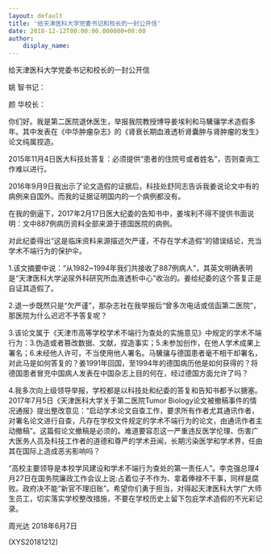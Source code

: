 ```yaml
---
layout: default
title: '给天津医科大学党委书记和校长的一封公开信'
date: 2018-12-12T00:00:00.000000+08:00
author:
    display_name: 
---
```


给天津医科大学党委书记和校长的一封公开信

姚  智书记：

颜  华校长：

你们好。我是第二医院退休医生，举报我院教授博导姜埃利和马驣骧学术造假多年。其中发表在《中华肿瘤杂志》的《肾衰长期血液透析肾囊肿与肾肿瘤的发生》论文纯属捏造。

2015年11月4日医大科技处答复：必须提供“患者的住院号或者姓名”，否则查询工作难以进行。

2016年9月9日我出示了论文造假的证据后，科技处舒同志告诉我姜说论文中有的病例来自国外。而我的证据证明国内的一个病例都没有。

在我的倒逼下，2017年2月17日医大纪委的告知书中，姜埃利不得不提供书面说明：文中887例病历资料全部来源于德国医院的病例。

对此纪委得出“这是临床资料来源描述欠严谨，不存在学术造假”的错误结论，充当学术不端行为的保护伞。

1.该文摘要中说：“从1982~1994年我们共接收了887例病人”，其英文明确表明是“天津医科大学泌尿外科研究所血液透析中心”收治的。姜给纪委的这个答复正是自证其造假了。

2.退一步既然只是“欠严谨”，那杂志社在我举报后“曾多次电话或信函第二医院”，那医院为什么迟迟不予答复呢？

3.该论文属于《天津市高等学校学术不端行为查处的实施意见》中规定的学术不端行为：3.伪造或者篡改数据、文献，捏造事实；5.未参加创作，在他人学术成果上署名；6.未经他人许可，不当使用他人署名。马驣骧与德国患者毫不相干却署名，对此马是如何答复的？姜1991年回国，至1994年的德国病历他是如何获得的？将德国患者冒充中国病人发表在中国杂志上目的何在，经过德国方面允许了吗？

4.我多次向上级领导举报，学校都是以科技处和纪委的答复和告知书都予以搪塞。 2017年7月5日《天津医科大学关于第二医院Tumor Biology论文被撤稿事件的情况通报》提出整改意见：“启动学术论文自查工作，要求所有作者尤其通讯作者，对署名论文进行自查，凡存在学校文件规定的学术不端行为的论文，由通讯作者主动撤稿”。这篇假论文撤稿是必须的。难道要容忍这一严重违反医学伦理、伤害广大医务人员及科技工作者的道德和尊严的学术丑闻，长期污染医学和学术界，任由其在国际上造成恶劣影响吗？

“高校主要领导是本校学风建设和学术不端行为查处的第一责任人”。李克强总理4月27日在国务院廉政工作会议上说:占着位子不作为、拿着俸禄不干事，同样是腐败。政府决不能“新官不理旧账”。希望你们勇于担当，对得起天津医科大学广大师生员工，切实落实学校整改措施，不要在学校历史上留下包庇学术造假的不光彩记录。

周光达  2018年6月7日

(XYS20181212)

